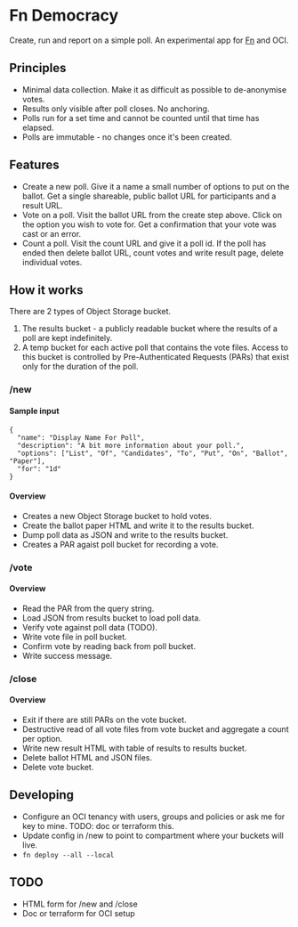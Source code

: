 # Fn Democracy
Create, run and report on a simple poll. An experimental app for [Fn](http://fnproject.io) and OCI.

## Principles
  * Minimal data collection. Make it as difficult as possible to de-anonymise votes.
  * Results only visible after poll closes. No anchoring.
  * Polls run for a set time and cannot be counted until that time has elapsed.
  * Polls are immutable - no changes once it's been created.

## Features
  * Create a new poll. Give it a name a small number of options to put on the ballot. Get a single shareable, public ballot URL for participants and a result URL.
  * Vote on a poll. Visit the ballot URL from the create step above. Click on the option you wish to vote for. Get a confirmation that your vote was cast or an error.
  * Count a poll. Visit the count URL and give it a poll id. If the poll has ended then delete ballot URL, count votes and write result page, delete individual votes.

## How it works
There are 2 types of Object Storage bucket.
  1. The results bucket - a publicly readable bucket where the results of a poll are kept indefinitely.
  2. A temp bucket for each active poll that contains the vote files. Access to this bucket is controlled by Pre-Authenticated Requests (PARs) that exist only for the duration of the poll.

### /new
#### Sample input
    {
      "name": "Display Name For Poll",
      "description": "A bit more information about your poll.",
      "options": ["List", "Of", "Candidates", "To", "Put", "On", "Ballot", "Paper"],
      "for": "1d"
    }
   
#### Overview
  * Creates a new Object Storage bucket to hold votes.
  * Create the ballot paper HTML and write it to the results bucket.
  * Dump poll data as JSON and write to the results bucket.
  * Creates a PAR agaist poll bucket for recording a vote.

### /vote
#### Overview
  * Read the PAR from the query string.
  * Load JSON from results bucket to load poll data.
  * Verify vote against poll data (TODO).
  * Write vote file in poll bucket.
  * Confirm vote by reading back from poll bucket.
  * Write success message.

### /close
#### Overview
  * Exit if there are still PARs on the vote bucket.
  * Destructive read of all vote files from vote bucket and aggregate a count per option.
  * Write new result HTML with table of results to results bucket.
  * Delete ballot HTML and JSON files.
  * Delete vote bucket.
  
## Developing
  * Configure an OCI tenancy with users, groups and policies or ask me for key to mine. TODO: doc or terraform this.
  * Update config in /new to point to compartment where your buckets will live.
  * `fn deploy --all --local`

## TODO
  * HTML form for /new and /close
  * Doc or terraform for OCI setup
